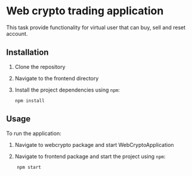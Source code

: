 # Web crypto trading application

This task provide functionality for virtual user that can buy, sell and reset account.

## Installation

1. Clone the repository

2. Navigate to the frontend directory

3. Install the project dependencies using `npm`:

    ```VS code terminal
    npm install
    ```

## Usage

To run the application:

1. Navigate to webcrypto package and start WebCryptoApplication

2. Navigate to frontend package and start the project using `npm`:

```VS code terminal
    npm start
```